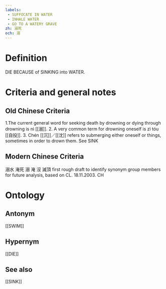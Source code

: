 ```yaml
---
labels: 
 - SUFFOCATE IN WATER
 - INHALE WATER
 - GO TO A WATERY GRAVE
zh: 溺死
och: 溺
---
```


# Definition
DIE BECAUSE of SINKING into WATER.
# Criteria and general notes
## Old Chinese Criteria
1.The current general word for seeking death by drowning or dying through drowning is nì [[溺]].
2. A very common term for drowning oneself is zì tóu [[自投]].
3. Chén [[沉]]／[[沈]] refers to submerging either oneself or things, sometimes in order to drown them. See SINK
## Modern Chinese Criteria
溺水
淹死
溺
淹
沒
滅頂
first rough draft to identify synonym group members for future analysis, based on CL. 18.11.2003. CH
# Ontology

## Antonym
[[SWIM]]
## Hypernym
[[DIE]]
## See also
[[SINK]]